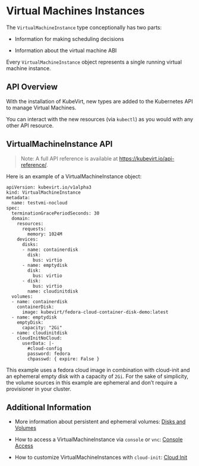 # Virtual Machines Instances

The `VirtualMachineInstance` type conceptionally has two parts:

-   Information for making scheduling decisions

-   Information about the virtual machine ABI

Every `VirtualMachineInstance` object represents a single running
virtual machine instance.

## API Overview

With the installation of KubeVirt, new types are added to the Kubernetes
API to manage Virtual Machines.

You can interact with the new resources (via `kubectl`) as you would
with any other API resource.

## VirtualMachineInstance API

> Note: A full API reference is available at
> <https://kubevirt.io/api-reference/>.

Here is an example of a VirtualMachineInstance object:

    apiVersion: kubevirt.io/v1alpha3
    kind: VirtualMachineInstance
    metadata:
      name: testvmi-nocloud
    spec:
      terminationGracePeriodSeconds: 30
      domain:
        resources:
          requests:
            memory: 1024M
        devices:
          disks:
          - name: containerdisk
            disk:
              bus: virtio
          - name: emptydisk
            disk:
              bus: virtio
          - disk:
              bus: virtio
            name: cloudinitdisk
      volumes:
      - name: containerdisk
        containerDisk:
          image: kubevirt/fedora-cloud-container-disk-demo:latest
      - name: emptydisk
        emptyDisk:
          capacity: "2Gi"
      - name: cloudinitdisk
        cloudInitNoCloud:
          userData: |-
            #cloud-config
            password: fedora
            chpasswd: { expire: False }

This example uses a fedora cloud image in combination with cloud-init
and an ephemeral empty disk with a capacity of `2Gi`. For the sake of
simplicity, the volume sources in this example are ephemeral and don’t
require a provisioner in your cluster.

## Additional Information

-   More information about persistent and ephemeral volumes:
    [Disks and Volumes](../disks_and_volumes)

-   How to access a VirtualMachineInstance via `console` or `vnc`:
    [Console Access](../accessing_virtual_machines)

-   How to customize VirtualMachineInstances with `cloud-init`:
    [Cloud Init](../startup_scripts#cloud-init)
